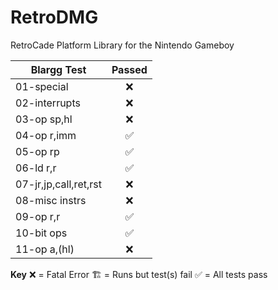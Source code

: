 # RetroDMG
RetroCade Platform Library for the Nintendo Gameboy


| Blargg Test  | Passed |           
| ------------ |:-------:|
| 01-special    | ❌ |
| 02-interrupts | ❌ |
| 03-op sp,hl   | ❌ |
| 04-op r,imm   | ✅ |
| 05-op rp      | ✅ |
| 06-ld r,r     | ✅ |
| 07-jr,jp,call,ret,rst | ❌ |
| 08-misc instrs | ❌ |
| 09-op r,r     | ✅ |
| 10-bit ops    | ✅ |
| 11-op a,(hl)  | ❌ |

**Key**
❌ = Fatal Error
🏗️ = Runs but test(s) fail
✅ = All tests pass
